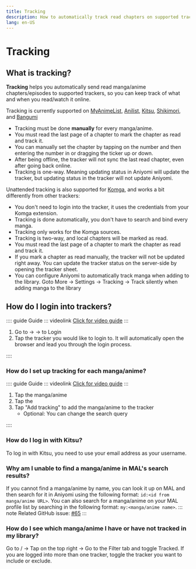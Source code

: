 ```yaml
---
title: Tracking
description: How to automatically track read chapters on supported trackers
lang: en-US
---
```

# Tracking

## What is tracking?

**Tracking** helps you automatically send read manga/anime chapters/episodes to supported trackers, so you can keep track of what and when you read/watch it online.

Tracking is currently supported on [MyAnimeList](https://myanimelist.net), [Anilist](https://anilist.co), [Kitsu](https://kitsu.io), [Shikimori](https://shikimori.one), and [Bangumi](https://bangumi.tv/)

- Tracking must be done **manually** for every manga/anime.
- You must read the last page of a chapter to mark the chapter as read and track it.
- You can manually set the chapter by tapping on the number and then entering the number in or dragging the ticker up or down.
- After being offline, the tracker will not sync the last read chapter, even after going back online.
- Tracking is one-way. Meaning updating status in Aniyomi will update the tracker, but updating status in the tracker will not update Aniyomi.

Unattended tracking is also supported for [Komga](https://komga.org), and works a bit differently from other trackers:
- You don't need to login into the tracker, it uses the credentials from your Komga extension.
- Tracking is done automatically, you don't have to search and bind every manga.
- Tracking only works for the Komga sources.
- Tracking is two-way, and local chapters will be marked as read.
- You must read the last page of a chapter to mark the chapter as read and track it.
- If you mark a chapter as read manually, the tracker will not be updated right away. You can update the tracker status on the server-side by opening the tracker sheet.
- You can configure Aniyomi to automatically track manga when adding to the library. Goto More → Settings → Tracking → Track silently when adding manga to the library

## How do I login into trackers? <MaterialIcon icon="sync" />

:::: guide Guide
::: videolink
[<MaterialIcon icon="videocam"/> Click for video guide](/assets/guides_login-to-tracker.webm)
:::

1. Go to <Navigation item="more"/> → <Navigation item="settings"/> → <Navigation item="settings_tracking"/> to Login
2. Tap the tracker you would like to login to. It will automatically open the browser and lead you through the login process.

::::
### How do I set up tracking for each manga/anime?


:::: guide Guide
::: videolink
[<MaterialIcon icon="videocam"/> Click for video guide](/assets/guides_add-to-tracker.webm)
:::

1. Tap the manga/anime
2. Tap the <MaterialIcon icon="sync" />
3. Tap "Add tracking" to add the manga/anime to the tracker
    <ul>
        <li>Optional: You can change the search query</li>
    </ul>

::::

### How do I log in with Kitsu?
To log in with Kitsu, you need to use your email address as your username.

### Why am I unable to find a manga/anime in MAL's search results?
If you cannot find a manga/anime by name, you can look it up on MAL and then search for it in Aniyomi using the following format: `id:<id from manga/anime URL>`. You can also search for a manga/anime on your MAL profile list by searching in the following format: `my:<manga/anime name>`. 
::: note
Related GitHub issue: [#65](https://github.com/tachiyomiorg/tachiyomi/issues/65)
:::

### How do I see which manga/anime I have or have not tracked in my library?
Go to <Navigation item="anime_library"/>/<Navigation item="manga_library"/> → Tap <Navigation item="filter"/> on the top right → Go to the Filter tab and toggle Tracked. If you are logged into more than one tracker, toggle the tracker you want to include or exclude. 
